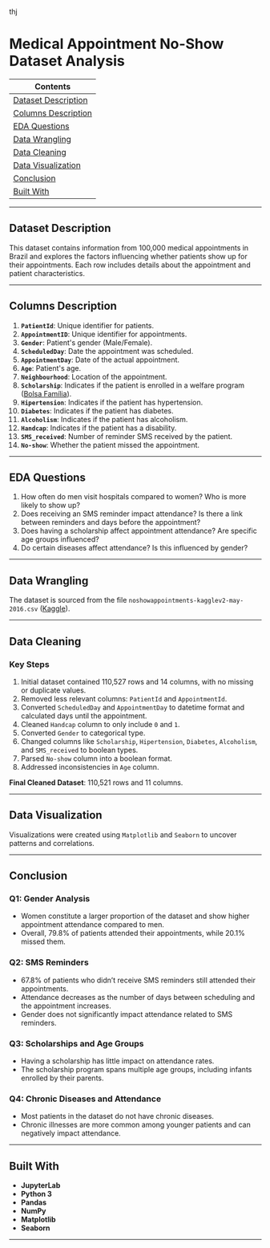 thj
# Medical Appointment No-Show Dataset Analysis

| Contents                           |
|------------------------------------|
| [Dataset Description](#dataset-description) |
| [Columns Description](#columns-description) |
| [EDA Questions](#eda-questions)   |
| [Data Wrangling](#data-wrangling) |
| [Data Cleaning](#data-cleaning)   |
| [Data Visualization](#data-visualization) |
| [Conclusion](#conclusion)         |
| [Built With](#built-with)         |

---

## Dataset Description
This dataset contains information from 100,000 medical appointments in Brazil and explores the factors influencing whether patients show up for their appointments. Each row includes details about the appointment and patient characteristics.  

---

## Columns Description
1. **`PatientId`**: Unique identifier for patients.  
2. **`AppointmentID`**: Unique identifier for appointments.  
3. **`Gender`**: Patient's gender (Male/Female).  
4. **`ScheduledDay`**: Date the appointment was scheduled.  
5. **`AppointmentDay`**: Date of the actual appointment.  
6. **`Age`**: Patient's age.  
7. **`Neighbourhood`**: Location of the appointment.  
8. **`Scholarship`**: Indicates if the patient is enrolled in a welfare program ([Bolsa Família](https://en.wikipedia.org/wiki/Bolsa_Fam%C3%ADlia)).  
9. **`Hipertension`**: Indicates if the patient has hypertension.  
10. **`Diabetes`**: Indicates if the patient has diabetes.  
11. **`Alcoholism`**: Indicates if the patient has alcoholism.  
12. **`Handcap`**: Indicates if the patient has a disability.  
13. **`SMS_received`**: Number of reminder SMS received by the patient.  
14. **`No-show`**: Whether the patient missed the appointment.  

---

## EDA Questions
1. How often do men visit hospitals compared to women? Who is more likely to show up?  
2. Does receiving an SMS reminder impact attendance? Is there a link between reminders and days before the appointment?  
3. Does having a scholarship affect appointment attendance? Are specific age groups influenced?  
4. Do certain diseases affect attendance? Is this influenced by gender?  

---

## Data Wrangling
The dataset is sourced from the file `noshowappointments-kagglev2-may-2016.csv` ([Kaggle](https://www.kaggle.com/datasets/joniarroba/noshowappointments)).  

---

## Data Cleaning
### Key Steps
1. Initial dataset contained 110,527 rows and 14 columns, with no missing or duplicate values.  
2. Removed less relevant columns: `PatientId` and `AppointmentId`.  
3. Converted `ScheduledDay` and `AppointmentDay` to datetime format and calculated days until the appointment.  
4. Cleaned `Handcap` column to only include `0` and `1`.  
5. Converted `Gender` to categorical type.  
6. Changed columns like `Scholarship`, `Hipertension`, `Diabetes`, `Alcoholism`, and `SMS_received` to boolean types.  
7. Parsed `No-show` column into a boolean format.  
8. Addressed inconsistencies in `Age` column.  

**Final Cleaned Dataset**: 110,521 rows and 11 columns.  

---

## Data Visualization
Visualizations were created using `Matplotlib` and `Seaborn` to uncover patterns and correlations.  

---

## Conclusion
### Q1: Gender Analysis  
- Women constitute a larger proportion of the dataset and show higher appointment attendance compared to men.  
- Overall, 79.8% of patients attended their appointments, while 20.1% missed them.  

### Q2: SMS Reminders  
- 67.8% of patients who didn’t receive SMS reminders still attended their appointments.  
- Attendance decreases as the number of days between scheduling and the appointment increases.  
- Gender does not significantly impact attendance related to SMS reminders.  

### Q3: Scholarships and Age Groups  
- Having a scholarship has little impact on attendance rates.  
- The scholarship program spans multiple age groups, including infants enrolled by their parents.  

### Q4: Chronic Diseases and Attendance  
- Most patients in the dataset do not have chronic diseases.  
- Chronic illnesses are more common among younger patients and can negatively impact attendance.  

---

## Built With
- **JupyterLab**  
- **Python 3**  
- **Pandas**  
- **NumPy**  
- **Matplotlib**  
- **Seaborn**

---
